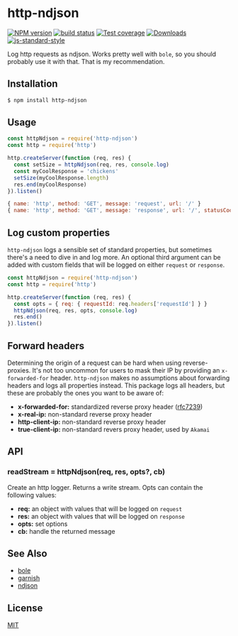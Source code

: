 # http-ndjson
[![NPM version][npm-image]][npm-url]
[![build status][travis-image]][travis-url]
[![Test coverage][codecov-image]][codecov-url]
[![Downloads][downloads-image]][downloads-url]
[![js-standard-style][standard-image]][standard-url]

Log http requests as ndjson. Works pretty well with `bole`, so you should
probably use it with that. That is my recommendation.

## Installation
```sh
$ npm install http-ndjson
```

## Usage
```js
const httpNdjson = require('http-ndjson')
const http = require('http')

http.createServer(function (req, res) {
  const setSize = httpNdjson(req, res, console.log)
  const myCoolResponse = 'chickens'
  setSize(myCoolResponse.length)
  res.end(myCoolResponse)
}).listen()
```
```js
{ name: 'http', method: 'GET', message: 'request', url: '/' }
{ name: 'http', method: 'GET', message: 'response', url: '/', statusCode: 200, elapsed: '5ms' }
```

## Log custom properties
`http-ndjson` logs a sensible set of standard properties, but sometimes there's
a need to dive in and log more. An optional third argument can be added with
custom fields that will be logged on either `request` or `response`.
```js
const httpNdjson = require('http-ndjson')
const http = require('http')

http.createServer(function (req, res) {
  const opts = { req: { requestId: req.headers['requestId'] } }
  httpNdjson(req, res, opts, console.log)
  res.end()
}).listen()
```

## Forward headers
Determining the origin of a request can be hard when using reverse-proxies.
It's not too uncommon for users to mask their IP by providing an
`x-forwarded-for` header. `http-ndjson` makes no assumptions about forwarding
headers and logs all properties instead. This package logs all headers, but
these are probably the ones you want to be aware of:
- __x-forwarded-for:__ standardized reverse proxy header ([rfc7239][7239])
- __x-real-ip:__ non-standard reverse proxy header
- __http-client-ip:__ non-standard reverse proxy header
- __true-client-ip:__ non-standard revers proxy header, used by `Akamai`

## API
### readStream = httpNdjson(req, res, opts?, cb)
Create an http logger. Returns a write stream. Opts can contain the following
values:
- __req:__ an object with values that will be logged on `request`
- __res:__ an object with values that will be logged on `response`
- __opts:__ set options
- __cb:__ handle the returned message

## See Also
- [bole](https://github.com/rvagg/bole)
- [garnish](https://github.com/mattdesl/garnish)
- [ndjson](https://github.com/maxogden/ndjson)

## License
[MIT](https://tldrlegal.com/license/mit-license)

[npm-image]: https://img.shields.io/npm/v/http-ndjson.svg?style=flat-square
[npm-url]: https://npmjs.org/package/http-ndjson
[travis-image]: https://img.shields.io/travis/yoshuawuyts/http-ndjson/master.svg?style=flat-square
[travis-url]: https://travis-ci.org/yoshuawuyts/http-ndjson
[codecov-image]: https://img.shields.io/codecov/c/github/yoshuawuyts/http-ndjson/master.svg?style=flat-square
[codecov-url]: https://codecov.io/github/yoshuawuyts/http-ndjson
[downloads-image]: http://img.shields.io/npm/dm/http-ndjson.svg?style=flat-square
[downloads-url]: https://npmjs.org/package/http-ndjson
[standard-image]: https://img.shields.io/badge/code%20style-standard-brightgreen.svg?style=flat-square
[standard-url]: https://github.com/feross/standard
[7239]: https://tools.ietf.org/html/rfc7239
